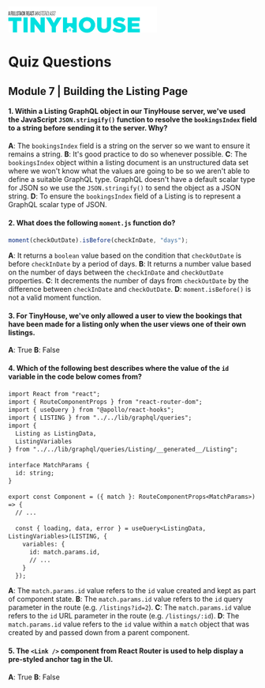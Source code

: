 <img src="../../../images/tinyhouse-logo.png" width="60%"/>

# Quiz Questions

## Module 7 | Building the Listing Page

#### 1. Within a Listing GraphQL object in our TinyHouse server, we've used the JavaScript `JSON.stringify()` function to resolve the `bookingsIndex` field to a string before sending it to the server. Why?

**A**: The `bookingsIndex` field is a string on the server so we want to ensure it remains a string.
**B**: It's good practice to do so whenever possible.
**C**: The `bookingsIndex` object within a listing document is an unstructured data set where we won't know what the values are going to be so we aren't able to define a suitable GraphQL type. GraphQL doesn't have a default scalar type for JSON so we use the `JSON.stringify()` to send the object as a JSON string.
**D**: To ensure the `bookingsIndex` field of a Listing is to represent a GraphQL scalar type of JSON.

#### 2. What does the following `moment.js` function do?

```js
moment(checkOutDate).isBefore(checkInDate, "days");
```

**A**: It returns a `boolean` value based on the condition that `checkOutDate` is before `checkInDate` by a period of days.
**B**: It returns a number value based on the number of days between the `checkInDate` and `checkOutDate` properties.
**C**: It decrements the number of days from `checkOutDate` by the difference between `checkInDate` and `checkOutDate`.
**D**: `moment.isBefore()` is not a valid moment function.

#### 3. For TinyHouse, we've only allowed a user to view the bookings that have been made for a listing only when the user views one of their own listings.

**A**: True
**B**: False

#### 4. Which of the following best describes where the value of the `id` variable in the code below comes from?

```tsx
import React from "react";
import { RouteComponentProps } from "react-router-dom";
import { useQuery } from "@apollo/react-hooks";
import { LISTING } from "../../lib/graphql/queries";
import {
  Listing as ListingData,
  ListingVariables
} from "../../lib/graphql/queries/Listing/__generated__/Listing";

interface MatchParams {
  id: string;
}

export const Component = ({ match }: RouteComponentProps<MatchParams>) => {
  // ...

  const { loading, data, error } = useQuery<ListingData, ListingVariables>(LISTING, {
    variables: {
      id: match.params.id,
      // ...
    }
  });
```

**A**: The `match.params.id` value refers to the `id` value created and kept as part of component state.
**B**: The `match.params.id` value refers to the `id` query parameter in the route (e.g. `/listings?id=2`).
**C**: The `match.params.id` value refers to the `id` URL parameter in the route (e.g. `/listings/:id`).
**D**: The `match.params.id` value refers to the `id` value within a `match` object that was created by and passed down from a parent component.

#### 5. The `<Link />` component from React Router is used to help display a pre-styled anchor tag in the UI.

**A**: True
**B**: False

